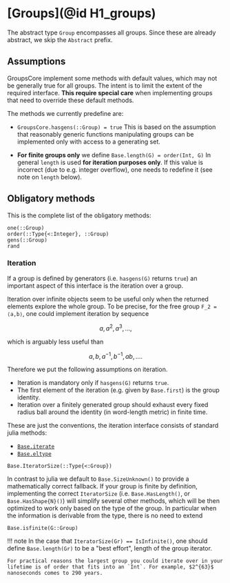 # [Groups](@id H1_groups)

The abstract type `Group` encompasses all groups. Since these are already
abstract, we skip the `Abstract` prefix.

## Assumptions

GroupsCore implement some methods with default values, which may not be
generally true for all groups. The intent is to limit the extent of the required
interface. **This require special care** when implementing groups that need to
override these default methods.

The methods we currently predefine are:

 * `GroupsCore.hasgens(::Group) = true`
This is based on the assumption that reasonably generic functions
manipulating groups can be implemented only with access to a generating set.

 * **For finite groups only** we define `Base.length(G) = order(Int, G)`
In general `length` is used **for iteration purposes only**. If this value is
incorrect (due to e.g. integer overflow), one needs to redefine it
(see note on `length` below).

## Obligatory methods

This is the complete list of the obligatory methods:


```@docs
one(::Group)
order(::Type{<:Integer}, ::Group)
gens(::Group)
rand
```

### Iteration

If a group is defined by generators (i.e. `hasgens(G)` returns `true`) an
important aspect of this interface is the iteration over a group.

Iteration over infinite objects seem to be useful only when the returned
elements explore the whole group. To be precise, for the free group
``F_2 = ⟨a,b⟩``, one could implement iteration by sequence
```math
a, a^2, a^3, \ldots,
```
which is arguably less useful than
```math
a, b, a^{-1}, b^{-1}, ab, \ldots.
```

Therefore we put the following assumptions on iteration.
 * Iteration is mandatory only if `hasgens(G)` returns `true`.
 * The first element of the iteration (e.g. given by `Base.first`) is the
   group identity.
 * Iteration over a finitely generated group should exhaust every fixed radius
   ball around the identity (in word-length metric) in finite time.

These are just the conventions, the iteration interface consists of standard
julia methods:

 * [`Base.iterate`](https://docs.julialang.org/en/v1/base/collections/#Base.iterate)
 * [`Base.eltype`](https://docs.julialang.org/en/v1/base/collections/#Base.eltype)

```@docs
Base.IteratorSize(::Type{<:Group})
```
In contrast to julia we default to `Base.SizeUnknown()` to provide a
mathematically correct fallback. If your group is finite by definition,
implementing the correct `IteratorSize` (i.e. `Base.HasLength()`, or
`Base.HasShape{N}()`) will simplify several other methods, which will be then
optimized to work only based on the type of the group. In particular when the
information is derivable from the type, there is no need to extend

```@docs
Base.isfinite(G::Group)
```

!!! note
    In the case that `IteratorSize(Gr) == IsInfinite()`, one should define
    `Base.length(Gr)` to be a "best effort", length of the group iterator.

    For practical reasons the largest group you could iterate over in your
    lifetime is of order that fits into an `Int`. For example, $2^{63}$
    nanoseconds comes to 290 years.
